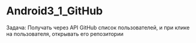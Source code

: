# Android3_1_GitHub
Задача: Получать через API GitHub список пользователей, и при клике на пользователя, открывать его репозитории
